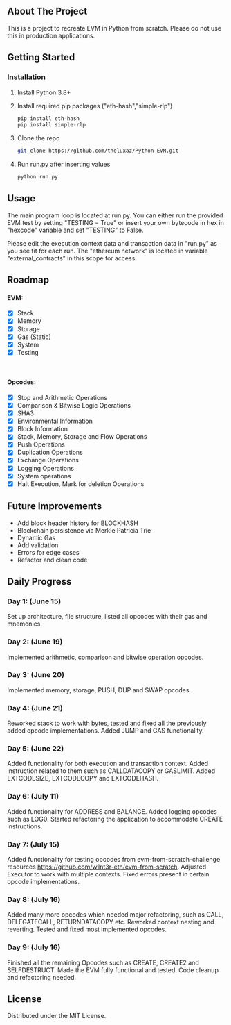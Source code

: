 
<!-- ABOUT THE PROJECT -->
## About The Project


This is a project to recreate EVM in Python from scratch. Please do not use this in production applications.




<!-- GETTING STARTED -->
## Getting Started



### Installation

1. Install Python 3.8+

2. Install required pip packages ("eth-hash","simple-rlp")
   ```sh
   pip install eth-hash
   pip install simple-rlp
   ```
3. Clone the repo
   ```sh
   git clone https://github.com/theluxaz/Python-EVM.git
   ```
4. Run run.py after inserting values
   ```sh
   python run.py
   ```




<!-- USAGE EXAMPLES -->
## Usage

The main program loop is located at run.py. You can either run the provided EVM test by setting "TESTING = True" 
or insert your own bytecode in hex in "hexcode" variable and set "TESTING" to False.

Please edit the execution context data and transaction data in "run.py" as you see fit for each run. 
The "ethereum network" is located in variable "external_contracts" in this scope for access.


<!-- ROADMAP -->
## Roadmap

#### EVM:

- [x] Stack
- [x] Memory
- [x] Storage
- [x] Gas (Static)
- [x] System     
- [x] Testing
<br/>

#### Opcodes:

- [x] Stop and Arithmetic Operations
- [x] Comparison & Bitwise Logic Operations
- [x] SHA3
- [x] Environmental Information
- [x] Block Information
- [x] Stack, Memory, Storage and Flow Operations
- [x] Push Operations
- [x] Duplication Operations
- [x] Exchange Operations
- [x] Logging Operations
- [x] System operations
- [x] Halt Execution, Mark for deletion Operations

<!-- FUTURE IMPROVEMENTS -->
## Future Improvements

* Add block header history for BLOCKHASH
* Blockchain persistence via Merkle Patricia Trie
* Dynamic Gas
* Add validation
* Errors for edge cases
* Refactor and clean code

<!-- DAILY -->
## Daily Progress

### Day 1: (June 15)
Set up architecture, file structure, listed all opcodes with their gas and mnemonics.

### Day 2: (June 19)
Implemented arithmetic, comparison and bitwise operation opcodes.

### Day 3: (June 20)
Implemented memory, storage, PUSH, DUP and SWAP opcodes.

### Day 4: (June 21)
Reworked stack to work with bytes, tested and fixed all the previously added opcode implementations. Added JUMP and GAS functionality.

### Day 5: (June 22)
Added functionality for both execution and transaction context. Added instruction related to them such as CALLDATACOPY or GASLIMIT. Added EXTCODESIZE, EXTCODECOPY and EXTCODEHASH.

### Day 6: (July 11)
Added functionality for ADDRESS and BALANCE. Added logging opcodes such as LOG0. Started refactoring the application to accommodate CREATE instructions.

### Day 7: (July 15)
Added functionality for testing opcodes from evm-from-scratch-challenge resources https://github.com/w1nt3r-eth/evm-from-scratch. Adjusted Executor to work with multiple contexts. Fixed errors present in certain opcode implementations.

### Day 8: (July 16)
Added many more opcodes which needed major refactoring, such as CALL, DELEGATECALL, RETURNDATACOPY etc. Reworked context nesting and reverting. Tested and fixed most implemented opcodes.

### Day 9: (July 16)
Finished all the remaining Opcodes such as CREATE, CREATE2 and SELFDESTRUCT. Made the EVM fully functional and tested. Code cleanup and refactoring needed.


<!-- LICENSE -->
## License

Distributed under the MIT License. 


